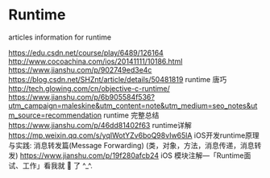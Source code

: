 # Runtime
articles information for runtime

https://edu.csdn.net/course/play/6489/126164
http://www.cocoachina.com/ios/20141111/10186.html
https://www.jianshu.com/p/902749ed3e4c
https://blog.csdn.net/SHZnt/article/details/50481819  runtime 唐巧
http://tech.glowing.com/cn/objective-c-runtime/
https://www.jianshu.com/p/6b905584f536?utm_campaign=maleskine&utm_content=note&utm_medium=seo_notes&utm_source=recommendation  runtime 完整总结
https://www.jianshu.com/p/46dd81402f63  runtime详解
https://mp.weixin.qq.com/s/yqIWotYZv6boQ98vIw65lA   iOS开发runtime原理与实践: 消息转发篇(Message Forwarding) (类，对象，方法，消息传递，消息转发)
https://www.jianshu.com/p/19f280afcb24   iOS 模块注解—「Runtime面试、工作」看我就 🐒 了 ^_^.
